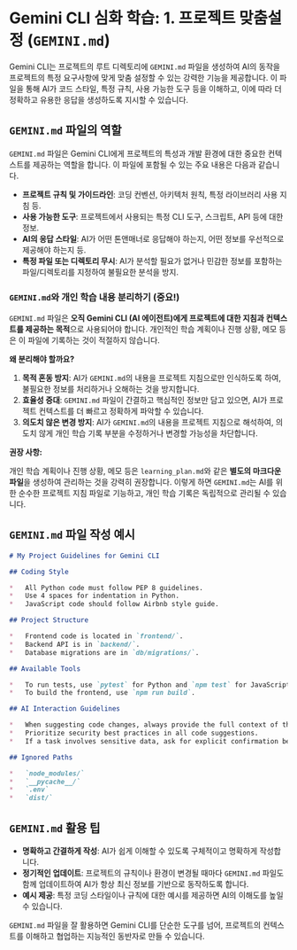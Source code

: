 # Gemini CLI 심화 학습: 1. 프로젝트 맞춤설정 (`GEMINI.md`)

Gemini CLI는 프로젝트의 루트 디렉토리에 `GEMINI.md` 파일을 생성하여 AI의 동작을 프로젝트의 특정 요구사항에 맞게 맞춤 설정할 수 있는 강력한 기능을 제공합니다. 이 파일을 통해 AI가 코드 스타일, 특정 규칙, 사용 가능한 도구 등을 이해하고, 이에 따라 더 정확하고 유용한 응답을 생성하도록 지시할 수 있습니다.

## `GEMINI.md` 파일의 역할

`GEMINI.md` 파일은 Gemini CLI에게 프로젝트의 특성과 개발 환경에 대한 중요한 컨텍스트를 제공하는 역할을 합니다. 이 파일에 포함될 수 있는 주요 내용은 다음과 같습니다.

*   **프로젝트 규칙 및 가이드라인**: 코딩 컨벤션, 아키텍처 원칙, 특정 라이브러리 사용 지침 등.
*   **사용 가능한 도구**: 프로젝트에서 사용되는 특정 CLI 도구, 스크립트, API 등에 대한 정보.
*   **AI의 응답 스타일**: AI가 어떤 톤앤매너로 응답해야 하는지, 어떤 정보를 우선적으로 제공해야 하는지 등.
*   **특정 파일 또는 디렉토리 무시**: AI가 분석할 필요가 없거나 민감한 정보를 포함하는 파일/디렉토리를 지정하여 불필요한 분석을 방지.

### `GEMINI.md`와 개인 학습 내용 분리하기 (중요!)

`GEMINI.md` 파일은 **오직 Gemini CLI (AI 에이전트)에게 프로젝트에 대한 지침과 컨텍스트를 제공하는 목적**으로 사용되어야 합니다. 개인적인 학습 계획이나 진행 상황, 메모 등은 이 파일에 기록하는 것이 적절하지 않습니다.

**왜 분리해야 할까요?**

1.  **목적 혼동 방지**: AI가 `GEMINI.md`의 내용을 프로젝트 지침으로만 인식하도록 하여, 불필요한 정보를 처리하거나 오해하는 것을 방지합니다.
2.  **효율성 증대**: `GEMINI.md` 파일이 간결하고 핵심적인 정보만 담고 있으면, AI가 프로젝트 컨텍스트를 더 빠르고 정확하게 파악할 수 있습니다.
3.  **의도치 않은 변경 방지**: AI가 `GEMINI.md`의 내용을 프로젝트 지침으로 해석하여, 의도치 않게 개인 학습 기록 부분을 수정하거나 변경할 가능성을 차단합니다.

**권장 사항:**

개인 학습 계획이나 진행 상황, 메모 등은 `learning_plan.md`와 같은 **별도의 마크다운 파일**을 생성하여 관리하는 것을 강력히 권장합니다. 이렇게 하면 `GEMINI.md`는 AI를 위한 순수한 프로젝트 지침 파일로 기능하고, 개인 학습 기록은 독립적으로 관리될 수 있습니다.

## `GEMINI.md` 파일 작성 예시

```markdown
# My Project Guidelines for Gemini CLI

## Coding Style

*   All Python code must follow PEP 8 guidelines.
*   Use 4 spaces for indentation in Python.
*   JavaScript code should follow Airbnb style guide.

## Project Structure

*   Frontend code is located in `frontend/`.
*   Backend API is in `backend/`.
*   Database migrations are in `db/migrations/`.

## Available Tools

*   To run tests, use `pytest` for Python and `npm test` for JavaScript.
*   To build the frontend, use `npm run build`.

## AI Interaction Guidelines

*   When suggesting code changes, always provide the full context of the function or file being modified.
*   Prioritize security best practices in all code suggestions.
*   If a task involves sensitive data, ask for explicit confirmation before proceeding.

## Ignored Paths

*   `node_modules/`
*   `__pycache__/`
*   `.env`
*   `dist/`
```

## `GEMINI.md` 활용 팁

*   **명확하고 간결하게 작성**: AI가 쉽게 이해할 수 있도록 구체적이고 명확하게 작성합니다.
*   **정기적인 업데이트**: 프로젝트의 규칙이나 환경이 변경될 때마다 `GEMINI.md` 파일도 함께 업데이트하여 AI가 항상 최신 정보를 기반으로 동작하도록 합니다.
*   **예시 제공**: 특정 코딩 스타일이나 규칙에 대한 예시를 제공하면 AI의 이해도를 높일 수 있습니다.

`GEMINI.md` 파일을 잘 활용하면 Gemini CLI를 단순한 도구를 넘어, 프로젝트의 컨텍스트를 이해하고 협업하는 지능적인 동반자로 만들 수 있습니다.
